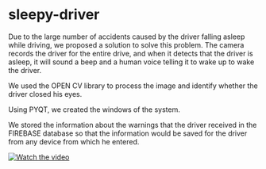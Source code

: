 # sleepy-driver
Due to the large number of accidents caused by the driver falling asleep while driving, we proposed a solution to solve this problem. The camera records the driver for the entire drive, and when it detects that the driver is asleep, it will sound a beep and a human voice telling it to wake up to wake the driver.

We used the OPEN CV library to process the image and identify whether the driver closed his eyes.

Using PYQT, we created the windows of the system.

We stored the information about the warnings that the driver received in the FIREBASE database so that the information would be saved for the driver from any device from which he entered.

[![Watch the video](https://user-images.githubusercontent.com/45630158/136717577-50a5f03f-562a-4874-8c5c-f8dae473b5cc.jpeg)](https://drive.google.com/file/d/183qrZCqGBhzEB-Grs9BvSDJIDui_7A2I/view?usp=sharing)
